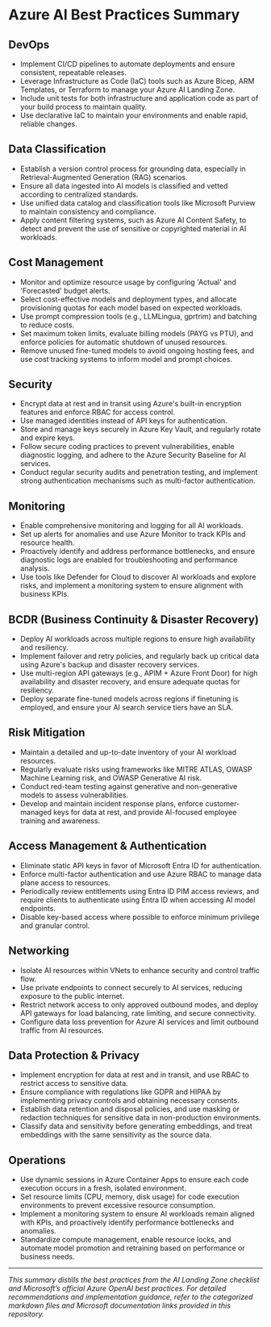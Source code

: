 <!-- 
  This file provides a concise, bullet-point summary of Azure AI best practices across key domains such as DevOps, security, cost management, governance, networking, and operations. 
  It is intended as a quick reference for teams designing, deploying, and managing Azure AI workloads.
-->

# Azure AI Best Practices Summary

## DevOps
- Implement CI/CD pipelines to automate deployments and ensure consistent, repeatable releases.
- Leverage Infrastructure as Code (IaC) tools such as Azure Bicep, ARM Templates, or Terraform to manage your Azure AI Landing Zone.
- Include unit tests for both infrastructure and application code as part of your build process to maintain quality.
- Use declarative IaC to maintain your environments and enable rapid, reliable changes.

## Data Classification
- Establish a version control process for grounding data, especially in Retrieval-Augmented Generation (RAG) scenarios.
- Ensure all data ingested into AI models is classified and vetted according to centralized standards.
- Use unified data catalog and classification tools like Microsoft Purview to maintain consistency and compliance.
- Apply content filtering systems, such as Azure AI Content Safety, to detect and prevent the use of sensitive or copyrighted material in AI workloads.

## Cost Management
- Monitor and optimize resource usage by configuring 'Actual' and 'Forecasted' budget alerts.
- Select cost-effective models and deployment types, and allocate provisioning quotas for each model based on expected workloads.
- Use prompt compression tools (e.g., LLMLingua, gprtrim) and batching to reduce costs.
- Set maximum token limits, evaluate billing models (PAYG vs PTU), and enforce policies for automatic shutdown of unused resources.
- Remove unused fine-tuned models to avoid ongoing hosting fees, and use cost tracking systems to inform model and prompt choices.

## Security
- Encrypt data at rest and in transit using Azure's built-in encryption features and enforce RBAC for access control.
- Use managed identities instead of API keys for authentication.
- Store and manage keys securely in Azure Key Vault, and regularly rotate and expire keys.
- Follow secure coding practices to prevent vulnerabilities, enable diagnostic logging, and adhere to the Azure Security Baseline for AI services.
- Conduct regular security audits and penetration testing, and implement strong authentication mechanisms such as multi-factor authentication.

## Monitoring
- Enable comprehensive monitoring and logging for all AI workloads.
- Set up alerts for anomalies and use Azure Monitor to track KPIs and resource health.
- Proactively identify and address performance bottlenecks, and ensure diagnostic logs are enabled for troubleshooting and performance analysis.
- Use tools like Defender for Cloud to discover AI workloads and explore risks, and implement a monitoring system to ensure alignment with business KPIs.

## BCDR (Business Continuity & Disaster Recovery)
- Deploy AI workloads across multiple regions to ensure high availability and resiliency.
- Implement failover and retry policies, and regularly back up critical data using Azure's backup and disaster recovery services.
- Use multi-region API gateways (e.g., APIM + Azure Front Door) for high availability and disaster recovery, and ensure adequate quotas for resiliency.
- Deploy separate fine-tuned models across regions if finetuning is employed, and ensure your AI search service tiers have an SLA.

## Risk Mitigation
- Maintain a detailed and up-to-date inventory of your AI workload resources.
- Regularly evaluate risks using frameworks like MITRE ATLAS, OWASP Machine Learning risk, and OWASP Generative AI risk.
- Conduct red-team testing against generative and non-generative models to assess vulnerabilities.
- Develop and maintain incident response plans, enforce customer-managed keys for data at rest, and provide AI-focused employee training and awareness.

## Access Management & Authentication
- Eliminate static API keys in favor of Microsoft Entra ID for authentication.
- Enforce multi-factor authentication and use Azure RBAC to manage data plane access to resources.
- Periodically review entitlements using Entra ID PIM access reviews, and require clients to authenticate using Entra ID when accessing AI model endpoints.
- Disable key-based access where possible to enforce minimum privilege and granular control.

## Networking
- Isolate AI resources within VNets to enhance security and control traffic flow.
- Use private endpoints to connect securely to AI services, reducing exposure to the public internet.
- Restrict network access to only approved outbound modes, and deploy API gateways for load balancing, rate limiting, and secure connectivity.
- Configure data loss prevention for Azure AI services and limit outbound traffic from AI resources.

## Data Protection & Privacy
- Implement encryption for data at rest and in transit, and use RBAC to restrict access to sensitive data.
- Ensure compliance with regulations like GDPR and HIPAA by implementing privacy controls and obtaining necessary consents.
- Establish data retention and disposal policies, and use masking or redaction techniques for sensitive data in non-production environments.
- Classify data and sensitivity before generating embeddings, and treat embeddings with the same sensitivity as the source data.

## Operations
- Use dynamic sessions in Azure Container Apps to ensure each code execution occurs in a fresh, isolated environment.
- Set resource limits (CPU, memory, disk usage) for code execution environments to prevent excessive resource consumption.
- Implement a monitoring system to ensure AI workloads remain aligned with KPIs, and proactively identify performance bottlenecks and anomalies.
- Standardize compute management, enable resource locks, and automate model promotion and retraining based on performance or business needs.

---

*This summary distills the best practices from the AI Landing Zone checklist and Microsoft’s official Azure OpenAI best practices. For detailed recommendations and implementation guidance, refer to the categorized markdown files and Microsoft documentation links provided in this repository.*
